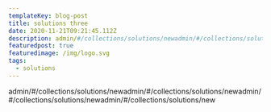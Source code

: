 ```yaml
---
templateKey: blog-post
title: solutions three
date: 2020-11-21T09:21:45.112Z
description: admin/#/collections/solutions/newadmin/#/collections/solutions/newadmin/#/collections/solutions/new
featuredpost: true
featuredimage: /img/logo.svg
tags:
  - solutions
---
```

admin/#/collections/solutions/newadmin/#/collections/solutions/newadmin/#/collections/solutions/newadmin/#/collections/solutions/new